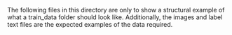 The following files in this directory are only to show a structural example of what a train_data folder should look like.
Additionally, the images and label text files are the expected examples of the data required.